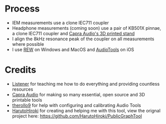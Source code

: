 # Process
- IEM measurements use a clone IEC711 coupler
- Headphone measurements (coming soon) use a pair of KB501X pinnae, a clone IEC711 coupler and [Capra Audio's 3D printed stand](https://www.printables.com/model/506860-iec711-stand)
- I align the 8kHz resonance peak of the coupler on all measurements where possible
- I use [REW](https://www.roomeqwizard.com/) on Windows and MacOS and [AudioTools](https://apps.apple.com/au/app/audiotools-db-sound-audio/id325307477) on iOS


# Credits
- [Listener](https://listener800.github.io) for teaching me how to do everything and providing countless resources
- [Capra Audio](https://github.com/CapraAudio) for making so many essential, open source and 3D printable tools
- [therollo9](https://therollo9.squig.link/) for help with configuring and calibrating Audio Tools
- [HarutoHiroki](https://github.com/HarutoHiroki/) for creating and helping me with this tool, view the orignal project here: https://github.com/HarutoHiroki/PublicGraphTool
